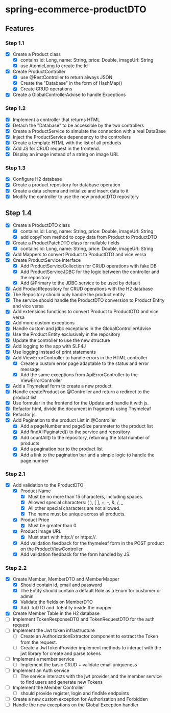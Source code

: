 # spring-ecommerce-productDTO

## Features
### Step 1.1
- [x] Create a Product class
  - [x] contains id: Long, name: String, price: Double, imageUrl: String
  - [x] use AtomicLong to create the Id
- [x] Create ProductController
  - [x] use @RestController to return always JSON
  - [x] Create the "Database" in the form of HashMap()
  - [x] Create CRUD operations
- [x] Create a GlobalControllerAdvise to handle Exceptions
### Step 1.2
- [x] Implement a controller that returns HTML
- [x] Detach the "Database" to be accessible by the two controllers
- [x] Create a ProductService to simulate the connection with a real DataBase
- [x] Inject the ProductService dependency to the controllers
- [x] Create a template HTML with the list of all products
- [x] Add JS for CRUD request in the frontend.
- [x] Display an image instead of a string on image URL
### Step 1.3
- [x] Configure H2 database
- [x] Create a product repository for database operation
- [x] Create a data schema and initialize and insert data to it
- [x] Modify the controller to use the new productDTO repository
## Step 1.4
- [x] Create a ProductDTO class
  - [x] contains id: Long, name: String, price: Double, imageUrl: String
  - [x] add copyFrom method to copy data from Product to ProductDTO
- [x] Create a ProductPatchDTO class for nullable fields
  - [x] contains id: Long, name: String, price: Double, imageUrl: String
- [x] Add Mappers to convert Product to ProductDTO and vice versa
- [x] Create ProductService interface
  - [x] Add ProductServiceCollection for CRUD operations with fake DB
  - [x] Add ProductServiceJDBC for the logic between the controller and the repository
  - [x] Add @Primary to the JDBC service to be used by default
- [x] Add ProductRepository for CRUD operations with the H2 database
- [x] The Repository should only handle the product entity
- [x] The service should handle the ProductDTO conversion to Product Entity and vice versa
- [x] Add extensions functions to convert Product to ProductDTO and vice versa
- [x] Add more custom exceptions
- [x] Handle custom and jdbc exceptions in the GlobalControllerAdvise
- [x] Use the Product Entity exclusively in the repository
- [x] Update the controller to use the new structure
- [x] Add logging to the app with SLF4J
- [x] Use logging instead of print statements
- [x] Add ViewErrorController to handle errors in the HTML controller
  - [x] Create a custom error page adaptable to the status and error message
  - [x] Add the same exceptions from ApiErrorController to the ViewErrorController
- [x] Add a Thymeleaf form to create a new product
- [x] Handle createProduct on @Controller and return a redirect to the product list
- [x] Use formular in the frontend for the Update and handle it with js.
- [x] Refactor html, divide the document in fragments using Thymeleaf
- [x] Refactor js
- [x] Add Pagination to the product List in @Controller
  - [x] Add a pageNumber and pageSize parameter to the product list
  - [x] Add findAllPaginated() to the service and repository
  - [x] Add countAll() to the repository, returning the total number of products
  - [x] Add a pagination bar to the product list
  - [x] Add a link to the pagination bar and a simple logic to handle the page number
### Step 2.1
- [x] Add validation to the ProductDTO
  - [x] Product Name
      - [x] Must be no more than 15 characters, including spaces. 
      - [x] Allowed special characters: ( ), [ ], +, -, &, /, _
      - [x] All other special characters are not allowed. 
      - [x] The name must be unique across all products.
  - [x] Product Price 
    - [x] Must be greater than 0.
  - [x] Product Image URL 
    - [x] Must start with http:// or https://.
  - [x] Add validation feedback for the thymeleaf form in the POST product on the ProductViewController
  - [x] Add validation feedback for the form handled by JS.
### Step 2.2
- [x] Create Member, MemberDTO and MemberMapper
  - [x] Should contain id, email and password
  - [x] The Entity should contain a default Role as a Enum for customer or admin
  - [x] Validate the fields on MemberDTO
  - [x] Add .toDTO and .toEntity inside the mapper
- [x] Create Member Table in the H2 database
- [ ] Implement TokenResponseDTO and TokenRequestDTO for the auth request
- [ ] Implement the Jwt token infrastructure
  - [ ] Create an AuthorizationExtractor component to extract the Token from the request.
  - [ ] Create a JwtTokenProvider implement methods to interact with the jwt library for create and parse tokens
- [ ] Implement a member service
  - [ ] Implement the basic CRUD + validate email uniqueness
- [ ] Implement an Auth service
  - [ ] The service interacts with the jwt provider and the member service to find users and generate new Tokens
- [ ] Implement the Member Controller
  - [ ] should provide register, login and findMe endpoints
- [ ] Create a new custom exception for Authorization and Forbidden
- [ ] Handle the new exceptions on the Global Exception handler
